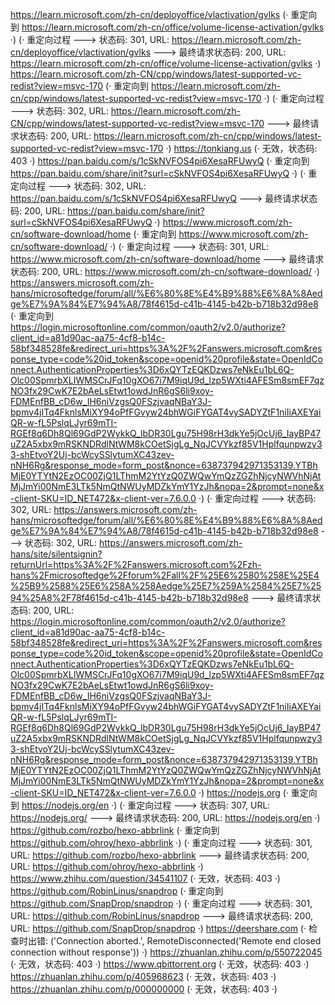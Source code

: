 https://learn.microsoft.com/zh-cn/deployoffice/vlactivation/gvlks (· 重定向到 https://learn.microsoft.com/zh-cn/office/volume-license-activation/gvlks ·)
(· 重定向过程 ---> 状态码: 301, URL: https://learn.microsoft.com/zh-cn/deployoffice/vlactivation/gvlks ---> 最终请求状态码: 200, URL: https://learn.microsoft.com/zh-cn/office/volume-license-activation/gvlks ·)
https://learn.microsoft.com/zh-CN/cpp/windows/latest-supported-vc-redist?view=msvc-170 (· 重定向到 https://learn.microsoft.com/zh-cn/cpp/windows/latest-supported-vc-redist?view=msvc-170 ·)
(· 重定向过程 ---> 状态码: 302, URL: https://learn.microsoft.com/zh-CN/cpp/windows/latest-supported-vc-redist?view=msvc-170 ---> 最终请求状态码: 200, URL: https://learn.microsoft.com/zh-cn/cpp/windows/latest-supported-vc-redist?view=msvc-170 ·)
https://tonkiang.us (· 无效，状态码: 403 ·)
https://pan.baidu.com/s/1cSkNVFOS4pi6XesaRFUwyQ (· 重定向到 https://pan.baidu.com/share/init?surl=cSkNVFOS4pi6XesaRFUwyQ ·)
(· 重定向过程 ---> 状态码: 302, URL: https://pan.baidu.com/s/1cSkNVFOS4pi6XesaRFUwyQ ---> 最终请求状态码: 200, URL: https://pan.baidu.com/share/init?surl=cSkNVFOS4pi6XesaRFUwyQ ·)
https://www.microsoft.com/zh-cn/software-download/home (· 重定向到 https://www.microsoft.com/zh-cn/software-download/ ·)
(· 重定向过程 ---> 状态码: 301, URL: https://www.microsoft.com/zh-cn/software-download/home ---> 最终请求状态码: 200, URL: https://www.microsoft.com/zh-cn/software-download/ ·)
https://answers.microsoft.com/zh-hans/microsoftedge/forum/all/%E6%80%8E%E4%B9%88%E6%8A%8Aedge%E7%9A%84%E7%94%A8/78f4615d-c41b-4145-b42b-b718b32d98e8 (· 重定向到 https://login.microsoftonline.com/common/oauth2/v2.0/authorize?client_id=a81d90ac-aa75-4cf8-b14c-58bf348528fe&redirect_uri=https%3A%2F%2Fanswers.microsoft.com&response_type=code%20id_token&scope=openid%20profile&state=OpenIdConnect.AuthenticationProperties%3D6xQYTzEQKDzws7eNkEu1bL6Q-Olc00SpmrbXLIWMSCrJFq10gXO67i7M9iqU9d_lzp5WXti4AFESm8smEF7qzNO3fx29CwK7E2bAeLsEtwt1owdJnR6gS6li9xoy-FDMEnfBB_cD6w_IH6niVzgsQ0FSzjvaqNBaY3J-bpmv4jITq4FknlsMiXY94oPfFGvyw24bhWGiFYGAT4vySADYZtF1niIiAXEYaiQR-w-fL5PslqLJyr69mTI-RGEf8q6Dh8Ql69GdP2WykkQ_lbDR30Lgu75H98rH3dkYe5jOcUj6_IayBP47uZ2A5xbx9mRSKNDRdlNtWM8kCOetSjgLg_NqJCVYkzf85V1Hplfqunpwzy33-shEtvoY2Uj-bcWcySSlytumXC43zev-nNH6Rg&response_mode=form_post&nonce=638737942971353139.YTBhMjE0YTYtN2EzOC00ZjQ1LThmM2YtYzQ0ZWQwYmQzZGZhNjcyNWVhNjAtMjJmYi00NmE3LTk5NmQtNWUyMDZkYmY1YzJh&nopa=2&prompt=none&x-client-SKU=ID_NET472&x-client-ver=7.6.0.0 ·)
(· 重定向过程 ---> 状态码: 302, URL: https://answers.microsoft.com/zh-hans/microsoftedge/forum/all/%E6%80%8E%E4%B9%88%E6%8A%8Aedge%E7%9A%84%E7%94%A8/78f4615d-c41b-4145-b42b-b718b32d98e8 ---> 状态码: 302, URL: https://answers.microsoft.com/zh-hans/site/silentsignin?returnUrl=https%3A%2F%2Fanswers.microsoft.com%2Fzh-hans%2Fmicrosoftedge%2Fforum%2Fall%2F%25E6%2580%258E%25E4%25B9%2588%25E6%258A%258Aedge%25E7%259A%2584%25E7%2594%25A8%2F78f4615d-c41b-4145-b42b-b718b32d98e8 ---> 最终请求状态码: 200, URL: https://login.microsoftonline.com/common/oauth2/v2.0/authorize?client_id=a81d90ac-aa75-4cf8-b14c-58bf348528fe&redirect_uri=https%3A%2F%2Fanswers.microsoft.com&response_type=code%20id_token&scope=openid%20profile&state=OpenIdConnect.AuthenticationProperties%3D6xQYTzEQKDzws7eNkEu1bL6Q-Olc00SpmrbXLIWMSCrJFq10gXO67i7M9iqU9d_lzp5WXti4AFESm8smEF7qzNO3fx29CwK7E2bAeLsEtwt1owdJnR6gS6li9xoy-FDMEnfBB_cD6w_IH6niVzgsQ0FSzjvaqNBaY3J-bpmv4jITq4FknlsMiXY94oPfFGvyw24bhWGiFYGAT4vySADYZtF1niIiAXEYaiQR-w-fL5PslqLJyr69mTI-RGEf8q6Dh8Ql69GdP2WykkQ_lbDR30Lgu75H98rH3dkYe5jOcUj6_IayBP47uZ2A5xbx9mRSKNDRdlNtWM8kCOetSjgLg_NqJCVYkzf85V1Hplfqunpwzy33-shEtvoY2Uj-bcWcySSlytumXC43zev-nNH6Rg&response_mode=form_post&nonce=638737942971353139.YTBhMjE0YTYtN2EzOC00ZjQ1LThmM2YtYzQ0ZWQwYmQzZGZhNjcyNWVhNjAtMjJmYi00NmE3LTk5NmQtNWUyMDZkYmY1YzJh&nopa=2&prompt=none&x-client-SKU=ID_NET472&x-client-ver=7.6.0.0 ·)
https://nodejs.org (· 重定向到 https://nodejs.org/en ·)
(· 重定向过程 ---> 状态码: 307, URL: https://nodejs.org/ ---> 最终请求状态码: 200, URL: https://nodejs.org/en ·)
https://github.com/rozbo/hexo-abbrlink (· 重定向到 https://github.com/ohroy/hexo-abbrlink ·)
(· 重定向过程 ---> 状态码: 301, URL: https://github.com/rozbo/hexo-abbrlink ---> 最终请求状态码: 200, URL: https://github.com/ohroy/hexo-abbrlink ·)
https://www.zhihu.com/question/34541107 (· 无效，状态码: 403 ·)
https://github.com/RobinLinus/snapdrop (· 重定向到 https://github.com/SnapDrop/snapdrop ·)
(· 重定向过程 ---> 状态码: 301, URL: https://github.com/RobinLinus/snapdrop ---> 最终请求状态码: 200, URL: https://github.com/SnapDrop/snapdrop ·)
https://deershare.com (· 检查时出错: ('Connection aborted.', RemoteDisconnected('Remote end closed connection without response')) ·)
https://zhuanlan.zhihu.com/p/550722045 (· 无效，状态码: 403 ·)
https://www.qbittorrent.org (· 无效，状态码: 403 ·)
https://zhuanlan.zhihu.com/p/405968623 (· 无效，状态码: 403 ·)
https://zhuanlan.zhihu.com/p/000000000 (· 无效，状态码: 403 ·)

